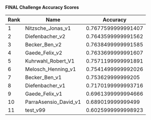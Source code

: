 **FINAL Challenge Accuracy Scores**



|Rank|Name|Accuracy|
|----|-----|---|
|1|Nitzsche_Jonas_v1|0.7677599999991407|
|2|Diefenbacher_v2|0.7643599999991562|
|3|Becker_Ben_v2|0.7638499999991585|
|4|Gaede_Felix_v2|0.7633699999991607|
|5|Kuhrwahl_Robert_V1|0.7571199999991891|
|6|Melosch_Henning_v1|0.7541499999992026|
|7|Becker_Ben_v1|0.753629999999205|
|8|Diefenbacher_v1|0.7170199999993716|
|9|Gaede_Felix_v1|0.6961399999994666|
|10|ParraAsensio_David_v1|0.689019999999499|
|11|test_v99|0.6025999999998923|
